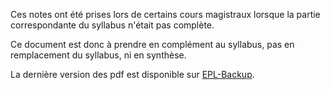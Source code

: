 Ces notes ont été prises lors de certains cours magistraux
lorsque la partie correspondante du syllabus n'était pas complète.

Ce document est donc à prendre en complément au syllabus,
pas en remplacement du syllabus, ni en synthèse.

La dernière version des pdf est disponible sur
[EPL-Backup](https://www.dropbox.com/sh/5a1dfg8e17bbgkw/bgVWq1icjf).
